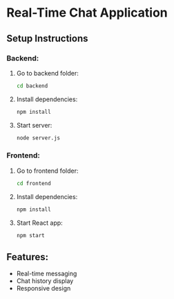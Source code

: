 # Real-Time Chat Application

## Setup Instructions

### Backend:
1. Go to backend folder:
    ```bash
    cd backend
    ```
2. Install dependencies:
    ```bash
    npm install
    ```
3. Start server:
    ```bash
    node server.js
    ```

### Frontend:
1. Go to frontend folder:
    ```bash
    cd frontend
    ```
2. Install dependencies:
    ```bash
    npm install
    ```
3. Start React app:
    ```bash
    npm start
    ```

## Features:
- Real-time messaging
- Chat history display
- Responsive design

